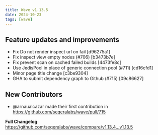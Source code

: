 ```yaml
---
title: Wave v1.13.5
date: 2024-10-23
tags: [wave]
---
```


## Feature updates and improvements

* Fix Do not render inspect url on fail [d96275a1]
* Fix inspect view empty nodes (#706) [b3473b7e]
* Fix prevent scan on cached failed builds [4473fe8c]
* Use JedisPool in place of generic connection pool (#711) [cd16cfd1]
* Minor page title change [c3be9304]
* GHA to submit dependency graph to Github (#715) [09c86627]

## New Contributors
* @arnaualcazar made their first contribution in https://github.com/seqeralabs/wave/pull/715

**Full Changelog**: https://github.com/seqeralabs/wave/compare/v1.13.4...v1.13.5
